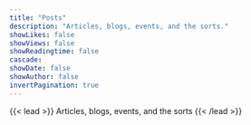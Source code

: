 ```yaml
---
title: "Posts"
description: "Articles, blogs, events, and the sorts."
showLikes: false
showViews: false
showReadingtime: false
cascade:
showDate: false
showAuthor: false
invertPagination: true
---
```


{{< lead >}}
Articles, blogs, events, and the sorts
{{< /lead >}}
